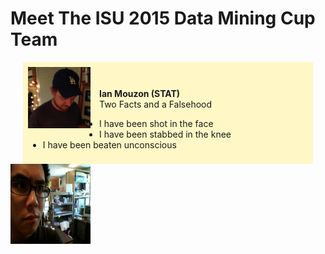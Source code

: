 Meet The ISU 2015 Data Mining Cup Team
======================================
<!--
This is the team picture page. 
I know that I am bad with names and faces, and I imagine some of you are too. 
The idea here is that making this page will be a fun exercise to get used to editing documents on github
and to help us get to know each other.

So - the idea is this:

Add a picture to the team_pics folder, and edit the following template:

<a href="./team_pics/YOUR_PICTURE_FILE" style="clear: left; float: left; margin-bottom: 1em; margin-right: 1em;"><img border="0"  src="<./team_pics/YOUR_PICTURE_FILE>" width="100"/></a><br/><br/>
<div style="background-color: #FFF8C6; margin-left: 20px; margin-right: 20px; padding-bottom: 8px; padding-left: 8px; padding-right: 8px; padding-top: 8px;">
<b>YOUR_NAME (YOUR_DEPT)</b><br/>
Two Facts and a Falsehood
<ul>
   <li>FACT_1</li>
   <li>FACT_2</li>
   <li>FACT_3</li>
</ul>
</div>

The parts you need to edit are LIKE_THIS
-->
<div style="background-color: #FFF8C6; margin-left: 20px; margin-right: 20px; padding-bottom: 8px; padding-left: 8px; padding-right: 8px; padding-top: 8px;">
<a href="./team_pics/ian.jpg" style="clear: left; float: left; margin-bottom: 1em; margin-right: 1em;"><img border="0"  src="./team_pics/ian.jpg" width="100"/></a><br/><br/>
<b>Ian Mouzon (STAT)</b><br/>
Two Facts and a Falsehood
<ul>
   <li>I have been shot in the face</li>
   <li>I have been stabbed in the knee</li>
   <li>I have been beaten unconscious</li>
</ul>
</div>
<img src="./team_pics/alex.jpg" alt="HTML5 Icon" width="128" height="128">
